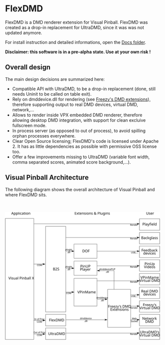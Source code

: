 # FlexDMD
FlexDMD is a DMD renderer extension for Visual Pinball. 
FlexDMD was created as a drop-in replacement for UltraDMD, since it was was not updated anymore. 

For install instruction and detailed informations, open the [Docs folder](./docs).

<b>Disclaimer: this software is in a pre-alpha state. Use at your own risk !</b>

## Overall design
The main design decisions are summarized here:
* Compatible API with UltraDMD, to be a drop-in replacement (done, still needs Uninit to be called on table exit).
* Rely on dmddevice.dll for rendering (see [Freezy's DMD extensions](https://github.com/freezy/dmd-extensions)), therefore supporting output to real DMD devices, virtual DMD, network,...
* Allows to render inside VPX embedded DMD renderer, therefore allowing desktop DMD integration, with support for clean excluive fullscreen mode.
* In process server (as opposed to out of process), to avoid spilling orphan processes everywhere.
* Clear Open Source licensing; FlexDMD's code is licensed under Apache 2. It has as little dependencies as possible with permissive OSS license too.
* Offer a few improvements missing to UltraDMD (variable font width, comma separated scores, animated score background,...).

## Visual Pinball Architecture
The following diagram shows the overall architecture of Visual Pinball and where FlexDMD sits.

<br></br>![Visual Pinball Architecture](./docs/architecture.svg)
